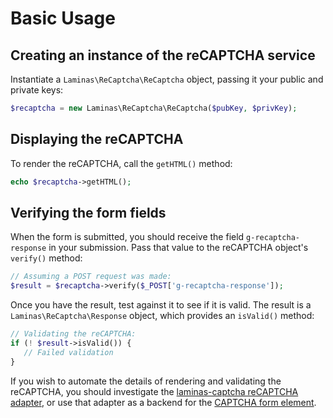 # Basic Usage

## Creating an instance of the reCAPTCHA service

Instantiate a `Laminas\ReCaptcha\ReCaptcha` object, passing it your public and private keys:

```php
$recaptcha = new Laminas\ReCaptcha\ReCaptcha($pubKey, $privKey);
```

## Displaying the reCAPTCHA

To render the reCAPTCHA, call the `getHTML()` method:

```php
echo $recaptcha->getHTML();
```

## Verifying the form fields

When the form is submitted, you should receive the field `g-recaptcha-response`
in your submission.  Pass that value to the reCAPTCHA object's `verify()`
method:

```php
// Assuming a POST request was made:
$result = $recaptcha->verify($_POST['g-recaptcha-response']);
```

Once you have the result, test against it to see if it is valid. The result is a
`Laminas\ReCaptcha\Response` object, which provides an `isValid()` method:

```php
// Validating the reCAPTCHA:
if (! $result->isValid()) {
   // Failed validation
}
```

If you wish to automate the details of rendering and validating the reCAPTCHA,
you should investigate the [laminas-captcha reCAPTCHA adapter](https://docs.laminas.dev/laminas-captcha/adapters/#laminascaptcharecaptcha),
or use that adapter as a backend for the [CAPTCHA form element](https://docs.laminas.dev/laminas-form/element/captcha/).
